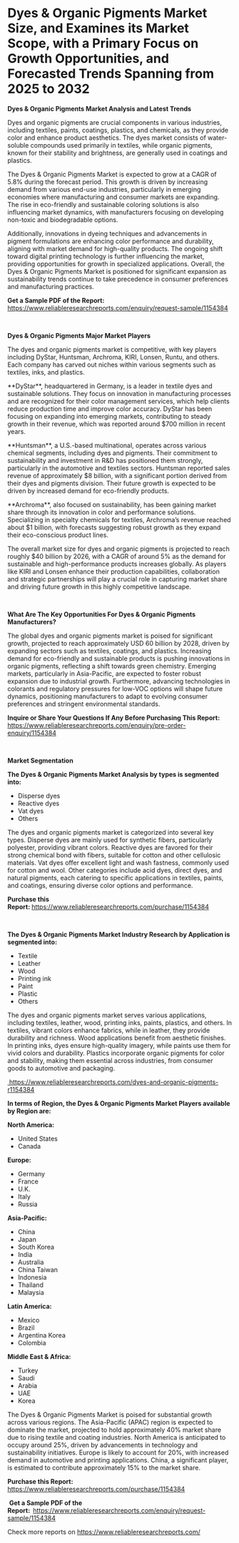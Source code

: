 <p><h1>Dyes & Organic Pigments Market Size, and Examines its Market Scope, with a Primary Focus on Growth Opportunities, and Forecasted Trends Spanning from 2025 to 2032</h1></p><p><strong>Dyes & Organic Pigments Market Analysis and Latest Trends</strong></p>
<p><p>Dyes and organic pigments are crucial components in various industries, including textiles, paints, coatings, plastics, and chemicals, as they provide color and enhance product aesthetics. The dyes market consists of water-soluble compounds used primarily in textiles, while organic pigments, known for their stability and brightness, are generally used in coatings and plastics.</p><p>The Dyes & Organic Pigments Market is expected to grow at a CAGR of 5.8% during the forecast period. This growth is driven by increasing demand from various end-use industries, particularly in emerging economies where manufacturing and consumer markets are expanding. The rise in eco-friendly and sustainable coloring solutions is also influencing market dynamics, with manufacturers focusing on developing non-toxic and biodegradable options. </p><p>Additionally, innovations in dyeing techniques and advancements in pigment formulations are enhancing color performance and durability, aligning with market demand for high-quality products. The ongoing shift toward digital printing technology is further influencing the market, providing opportunities for growth in specialized applications. Overall, the Dyes & Organic Pigments Market is positioned for significant expansion as sustainability trends continue to take precedence in consumer preferences and manufacturing practices.</p></p>
<p><strong>Get a Sample PDF of the Report:&nbsp;</strong> <a href="https://www.reliableresearchreports.com/enquiry/request-sample/1154384?utm_campaign=3360&utm_medium=2&utm_source=Github&utm_content=ia&utm_term=04042025&utm_id=dyes-organic-pigments">https://www.reliableresearchreports.com/enquiry/request-sample/1154384</a></p>
<p>&nbsp;</p>
<p><strong>Dyes & Organic Pigments Major Market Players</strong></p>
<p><p>The dyes and organic pigments market is competitive, with key players including DyStar, Huntsman, Archroma, KIRI, Lonsen, Runtu, and others. Each company has carved out niches within various segments such as textiles, inks, and plastics.</p><p>**DyStar**, headquartered in Germany, is a leader in textile dyes and sustainable solutions. They focus on innovation in manufacturing processes and are recognized for their color management services, which help clients reduce production time and improve color accuracy. DyStar has been focusing on expanding into emerging markets, contributing to steady growth in their revenue, which was reported around $700 million in recent years.</p><p>**Huntsman**, a U.S.-based multinational, operates across various chemical segments, including dyes and pigments. Their commitment to sustainability and investment in R&D has positioned them strongly, particularly in the automotive and textiles sectors. Huntsman reported sales revenue of approximately $8 billion, with a significant portion derived from their dyes and pigments division. Their future growth is expected to be driven by increased demand for eco-friendly products.</p><p>**Archroma**, also focused on sustainability, has been gaining market share through its innovation in color and performance solutions. Specializing in specialty chemicals for textiles, Archroma’s revenue reached about $1 billion, with forecasts suggesting robust growth as they expand their eco-conscious product lines.</p><p>The overall market size for dyes and organic pigments is projected to reach roughly $40 billion by 2026, with a CAGR of around 5% as the demand for sustainable and high-performance products increases globally. As players like KIRI and Lonsen enhance their production capabilities, collaboration and strategic partnerships will play a crucial role in capturing market share and driving future growth in this highly competitive landscape.</p></p>
<p>&nbsp;</p>
<p><strong>What Are The Key Opportunities For Dyes & Organic Pigments Manufacturers?</strong></p>
<p><p>The global dyes and organic pigments market is poised for significant growth, projected to reach approximately USD 60 billion by 2028, driven by expanding sectors such as textiles, coatings, and plastics. Increasing demand for eco-friendly and sustainable products is pushing innovations in organic pigments, reflecting a shift towards green chemistry. Emerging markets, particularly in Asia-Pacific, are expected to foster robust expansion due to industrial growth. Furthermore, advancing technologies in colorants and regulatory pressures for low-VOC options will shape future dynamics, positioning manufacturers to adapt to evolving consumer preferences and stringent environmental standards.</p></p>
<p><strong>Inquire or Share Your Questions If Any Before Purchasing This Report:</strong> <a href="https://www.reliableresearchreports.com/enquiry/pre-order-enquiry/1154384?utm_campaign=3360&utm_medium=2&utm_source=Github&utm_content=ia&utm_term=04042025&utm_id=dyes-organic-pigments">https://www.reliableresearchreports.com/enquiry/pre-order-enquiry/1154384</a></p>
<p>&nbsp;</p>
<p><strong>Market Segmentation</strong></p>
<p><strong>The Dyes & Organic Pigments Market Analysis by types is segmented into:</strong></p>
<p><ul><li>Disperse dyes</li><li>Reactive dyes</li><li>Vat dyes</li><li>Others</li></ul></p>
<p><p>The dyes and organic pigments market is categorized into several key types. Disperse dyes are mainly used for synthetic fibers, particularly polyester, providing vibrant colors. Reactive dyes are favored for their strong chemical bond with fibers, suitable for cotton and other cellulosic materials. Vat dyes offer excellent light and wash fastness, commonly used for cotton and wool. Other categories include acid dyes, direct dyes, and natural pigments, each catering to specific applications in textiles, paints, and coatings, ensuring diverse color options and performance.</p></p>
<p><strong>Purchase this Report:&nbsp;</strong><a href="https://www.reliableresearchreports.com/purchase/1154384?utm_campaign=3360&utm_medium=2&utm_source=Github&utm_content=ia&utm_term=04042025&utm_id=dyes-organic-pigments">https://www.reliableresearchreports.com/purchase/1154384</a></p>
<p>&nbsp;</p>
<p><strong>The Dyes & Organic Pigments Market Industry Research by Application is segmented into:</strong></p>
<p><ul><li>Textile</li><li>Leather</li><li>Wood</li><li>Printing ink</li><li>Paint</li><li>Plastic</li><li>Others</li></ul></p>
<p><p>The dyes and organic pigments market serves various applications, including textiles, leather, wood, printing inks, paints, plastics, and others. In textiles, vibrant colors enhance fabrics, while in leather, they provide durability and richness. Wood applications benefit from aesthetic finishes. In printing inks, dyes ensure high-quality imagery, while paints use them for vivid colors and durability. Plastics incorporate organic pigments for color and stability, making them essential across industries, from consumer goods to automotive and packaging.</p></p>
<p><a href="https://www.reliableresearchreports.com/dyes-and-organic-pigments-r1154384?utm_campaign=3360&utm_medium=2&utm_source=Github&utm_content=ia&utm_term=04042025&utm_id=dyes-organic-pigments">&nbsp;https://www.reliableresearchreports.com/dyes-and-organic-pigments-r1154384</a></p>
<p><strong>In terms of Region, the Dyes & Organic Pigments Market Players available by Region are:</strong></p>
<p>
    <p> <strong> North America: </strong>
        <ul>
            <li>United States</li>
            <li>Canada</li>
        </ul>
        </p> 
    <p> <strong> Europe: </strong>
        <ul>
            <li>Germany</li>
            <li>France</li>
            <li>U.K.</li>
            <li>Italy</li>
            <li>Russia</li>
        </ul>
        </p> 
    <p> <strong> Asia-Pacific: </strong>
        <ul>
            <li>China</li>
            <li>Japan</li>
            <li>South Korea</li>
            <li>India</li>
            <li>Australia</li>
            <li>China Taiwan</li>
            <li>Indonesia</li>
            <li>Thailand</li>
            <li>Malaysia</li>
        </ul>
        </p> 
    <p> <strong> Latin America: </strong>
        <ul>
            <li>Mexico</li>
            <li>Brazil</li>
            <li>Argentina Korea</li>
            <li>Colombia</li>
        </ul>
        </p> 
    <p> <strong> Middle East & Africa: </strong>
        <ul>
            <li>Turkey</li>
            <li>Saudi</li>
            <li>Arabia</li>
            <li>UAE</li>
            <li>Korea</li>
        </ul>
    </p>
    </p>
<p><p>The Dyes & Organic Pigments Market is poised for substantial growth across various regions. The Asia-Pacific (APAC) region is expected to dominate the market, projected to hold approximately 40% market share due to rising textile and coating industries. North America is anticipated to occupy around 25%, driven by advancements in technology and sustainability initiatives. Europe is likely to account for 20%, with increased demand in automotive and printing applications. China, a significant player, is estimated to contribute approximately 15% to the market share.</p></p>
<p><strong>Purchase this Report: </strong><a href="https://www.reliableresearchreports.com/purchase/1154384?utm_campaign=3360&utm_medium=2&utm_source=Github&utm_content=ia&utm_term=04042025&utm_id=dyes-organic-pigments">https://www.reliableresearchreports.com/purchase/1154384</a></p>
<p>&nbsp;<strong>Get a Sample PDF of the Report:&nbsp;&nbsp;</strong><a href="https://www.reliableresearchreports.com/enquiry/request-sample/1154384?utm_campaign=3360&utm_medium=2&utm_source=Github&utm_content=ia&utm_term=04042025&utm_id=dyes-organic-pigments">https://www.reliableresearchreports.com/enquiry/request-sample/1154384</a></p>
<p><strong></strong></p>
<p>Check more reports on <a href="https://www.reliableresearchreports.com/?utm_campaign=3360&utm_medium=2&utm_source=Github&utm_content=ia&utm_term=04042025&utm_id=dyes-organic-pigments">https://www.reliableresearchreports.com/</a></p>